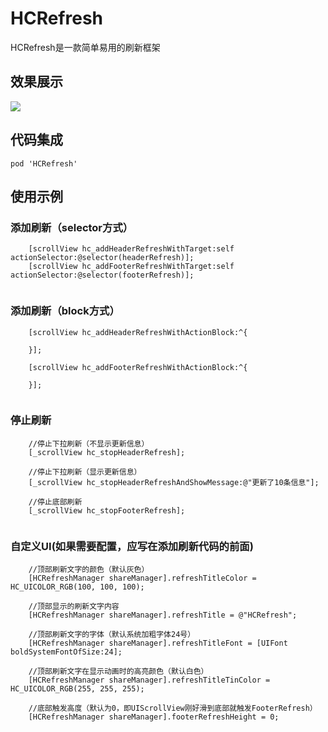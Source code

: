# HCRefresh
HCRefresh是一款简单易用的刷新框架

## 效果展示

![](https://raw.githubusercontent.com/gmfxch/HCRefresh/master/refresh3.gif)

## 代码集成
```
pod 'HCRefresh'
```


## 使用示例
### 添加刷新（selector方式）

```objc
    [scrollView hc_addHeaderRefreshWithTarget:self actionSelector:@selector(headerRefresh)];
    [scrollView hc_addFooterRefreshWithTarget:self actionSelector:@selector(footerRefresh)];
    
```

### 添加刷新（block方式）
```objc
    [scrollView hc_addHeaderRefreshWithActionBlock:^{
        
    }];
    
    [scrollView hc_addFooterRefreshWithActionBlock:^{
        
    }];
    
```

### 停止刷新
```objc
    //停止下拉刷新（不显示更新信息）
    [_scrollView hc_stopHeaderRefresh];
    
    //停止下拉刷新（显示更新信息）
    [_scrollView hc_stopHeaderRefreshAndShowMessage:@"更新了10条信息"];
        
    //停止底部刷新
    [_scrollView hc_stopFooterRefresh];
    
```
    

### 自定义UI(如果需要配置，应写在添加刷新代码的前面)
```objc
    //顶部刷新文字的颜色（默认灰色）
    [HCRefreshManager shareManager].refreshTitleColor = HC_UICOLOR_RGB(100, 100, 100);
    
    //顶部显示的刷新文字内容
    [HCRefreshManager shareManager].refreshTitle = @"HCRefresh";
    
    //顶部刷新文字的字体（默认系统加粗字体24号）
    [HCRefreshManager shareManager].refreshTitleFont = [UIFont boldSystemFontOfSize:24];
    
    //顶部刷新文字在显示动画时的高亮颜色（默认白色）
    [HCRefreshManager shareManager].refreshTitleTinColor = HC_UICOLOR_RGB(255, 255, 255);
    
    //底部触发高度（默认为0，即UIScrollView刚好滑到底部就触发FooterRefresh）
    [HCRefreshManager shareManager].footerRefreshHeight = 0;
    
```




